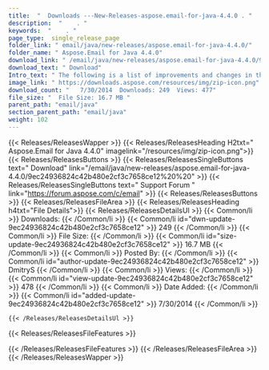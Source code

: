 ```yaml
---
title:  "  Downloads ---New-Releases-aspose.email-for-java-4.4.0 . " 
description:  "    . " 
keywords:  "    . " 
page_type:  single_release_page
folder_link: " email/java/new-releases/aspose.email-for-java-4.4.0/"
folder_name: " Aspose.Email for Java 4.4.0"
download_link: " /email/java/new-releases/aspose.email-for-java-4.4.0/9ec24936824c42b480e2cf3c7658ce12"
download_text: " Download"
Intro_text: " The following is a list of improvements and changes in this release of Aspose.Em..."
image_link: " https://downloads.aspose.com/resources/img/zip-icon.png"
download_count: "   7/30/2014  Downloads: 249  Views: 477"
file_size: "  File Size: 16.7 MB "
parent_path: "email/java"
section_parent_path: "email/java"
weight: 102 
---
```


{{< Releases/ReleasesWapper >}}
  {{< Releases/ReleasesHeading H2txt=" Aspose.Email for Java 4.4.0" imagelink="/resources/img/zip-icon.png">}}
  {{< Releases/ReleasesButtons >}}
    {{< Releases/ReleasesSingleButtons text=" Download" link="/email/java/new-releases/aspose.email-for-java-4.4.0/9ec24936824c42b480e2cf3c7658ce12%20%20" >}}
    {{< Releases/ReleasesSingleButtons text=" Support Forum " link="https://forum.aspose.com/c/email" >}}
  {{< Releases/ReleasesButtons >}}
  {{< Releases/ReleasesFileArea >}}
    {{< Releases/ReleasesHeading h4txt="File Details">}}
    {{< Releases/ReleasesDetailsUl >}}
            {{< Common/li  >}} Downloads: {{< /Common/li >}} 
      {{< Common/li id="dwn-update-9ec24936824c42b480e2cf3c7658ce12" >}} 249 {{< /Common/li >}} 
      {{< Common/li  >}} File Size: {{< /Common/li >}} 
      {{< Common/li id="size-update-9ec24936824c42b480e2cf3c7658ce12" >}} 16.7 MB {{< /Common/li >}} 
      {{< Common/li  >}} Posted By: {{< /Common/li >}} 
      {{< Common/li id="author-update-9ec24936824c42b480e2cf3c7658ce12" >}} DmitryS {{< /Common/li >}} 
      {{< Common/li  >}} Views: {{< /Common/li >}} 
      {{< Common/li id="view-update-9ec24936824c42b480e2cf3c7658ce12" >}} 478 {{< /Common/li >}} 
      {{< Common/li  >}} Date Added: {{< /Common/li >}} 
      {{< Common/li id="added-update-9ec24936824c42b480e2cf3c7658ce12" >}} 7/30/2014 {{< /Common/li >}} 

    {{< /Releases/ReleasesDetailsUl >}}

  {{< Releases/ReleasesFileFeatures >}}
      
  {{< /Releases/ReleasesFileFeatures >}}
 {{< /Releases/ReleasesFileArea >}}
{{< /Releases/ReleasesWapper >}}


